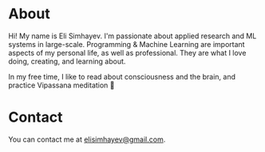 # About

Hi! My name is Eli Simhayev. I'm passionate about applied research and ML systems in large-scale. Programming & Machine Learning are important aspects of my personal life, as well as professional. They are what I love doing, creating, and learning about.

In my free time, I like to read about consciousness and the brain, and practice Vipassana meditation 🙂

# Contact 

You can contact me at elisimhayev@gmail.com.
